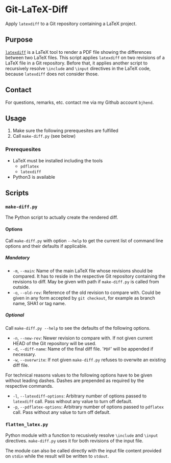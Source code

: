 
# Git-LaTeX-Diff

Apply `latexdiff` to a Git repository containing a LaTeX project.


## Purpose

[`latexdiff`](https://www.ctan.org/pkg/latexdiff) is a LaTeX tool to render a PDF file showing the differences between two LaTeX files. This script applies `latexdiff` on two revisions of a LaTeX file in a Git repository. Before that, it applies another script to recursively resolve `\include` and `\input` directives in the LaTeX code, because `latexdiff` does not consider those.


## Contact

For questions, remarks, etc. contact me via my Github account `bjhend`.


## Usage

1. Make sure the following prerequesites are fulfilled
1. Call `make-diff.py` (see below)

### Prerequesites

* LaTeX must be installed including the tools
    * `pdflatex`
    * `latexdiff`
* Python3 is available


## Scripts

### `make-diff.py`

The Python script to actually create the rendered diff.

#### Options

Call `make-diff.py` with option `--help` to get the current list of command line options and their defaults if applicable.

##### Mandatory

* `-m`, `--main`: Name of the main LaTeX file whose revisions should be compared. It has to reside in the respective Git repository containing the revisions to diff. May be given with path if `make-diff.py` is called from outside.
* `-o`, `--old-rev`: Reference of the old revision to compare with. Could be given in any form accepted by `git checkout`, for example as branch name, SHA1 or tag name.

##### Optional

Call `make-diff.py --help` to see the defaults of the following options.

* `-n`, `--new-rev`: Newer revision to compare with. If not given current HEAD of the Git repository will be used.
* `-d`, `--diff-name`: Name of the final diff file. '`PDF`' will be appended if necessary.
* `-w`, `--overwrite`: If not given `make-diff.py` refuses to overwite an existing diff file.

For technical reasons values to the following options have to be given without leading dashes. Dashes are prepended as required by the respective commands.

* `-l`, `--latexdiff-options`: Arbitrary number of options passed to `latexdiff` call. Pass without any value to turn off default.
* `-p`, `--pdflatex-options`: Arbitrary number of options passed to `pdflatex` call. Pass without any value to turn off default.


### `flatten_latex.py`

Python module with a function to recusively resolve `\include` and `\input` directives. `make-diff.py` uses it for both revisions of the input file.

The module can also be called directly with the input file content provided on `stdin` while the result will be written to `stdout`.
